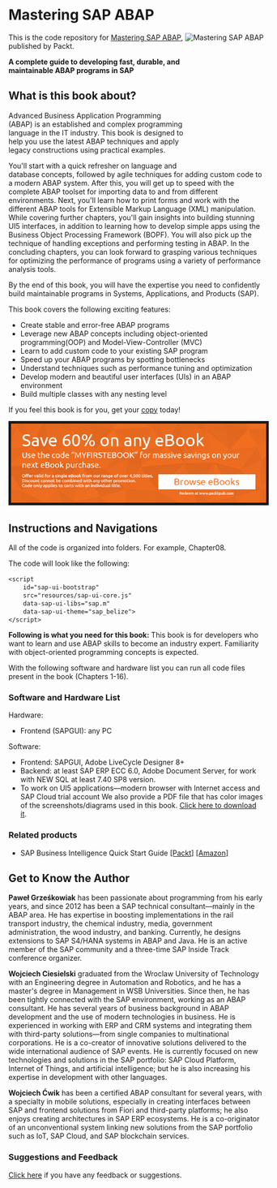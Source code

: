 # Mastering SAP ABAP

<a href="https://www.packtpub.com/application-development/mastering-sap-abap?utm_source=github&utm_medium=repository&utm_campaign="><img src="https://www.packtpub.com/media/catalog/product/cache/e4d64343b1bc593f1c5348fe05efa4a6/b/0/b07080.png" alt="Mastering SAP ABAP" height="256px" align="right"></a>

This is the code repository for [Mastering SAP ABAP](https://www.packtpub.com/application-development/mastering-sap-abap?utm_source=github&utm_medium=repository&utm_campaign=), published by Packt.

**A complete guide to developing fast, durable, and maintainable ABAP programs in SAP**

## What is this book about?
Advanced Business Application Programming (ABAP) is an established and complex programming language in the IT industry. This book is designed to help you use the latest ABAP techniques and apply legacy constructions using practical examples.

You'll start with a quick refresher on language and database concepts, followed by agile techniques for adding custom code to a modern ABAP system. After this, you will get up to speed with the complete ABAP toolset for importing data to and from different environments. Next, you'll learn how to print forms and work with the different ABAP tools for Extensible Markup Language (XML) manipulation. While covering further chapters, you'll gain insights into building stunning UI5 interfaces, in addition to learning how to develop simple apps using the Business Object Processing Framework (BOPF). You will also pick up the technique of handling exceptions and performing testing in ABAP. In the concluding chapters, you can look forward to grasping various techniques for optimizing the performance of programs using a variety of performance analysis tools.

By the end of this book, you will have the expertise you need to confidently build maintainable programs in Systems, Applications, and Products (SAP).

This book covers the following exciting features:
- Create stable and error-free ABAP programs
- Leverage new ABAP concepts including object-oriented programming(OOP) and Model-View-Controller (MVC)
- Learn to add custom code to your existing SAP program
- Speed up your ABAP programs by spotting bottlenecks
- Understand techniques such as performance tuning and optimization
- Develop modern and beautiful user interfaces (UIs) in an ABAP environment
- Build multiple classes with any nesting level

If you feel this book is for you, get your [copy](https://www.amazon.com/dp/1787288943) today!

<a href="https://www.packtpub.com/?utm_source=github&utm_medium=banner&utm_campaign=GitHubBanner"><img src="https://raw.githubusercontent.com/PacktPublishing/GitHub/master/GitHub.png" 
alt="https://www.packtpub.com/" border="5" /></a>

## Instructions and Navigations
All of the code is organized into folders. For example, Chapter08.

The code will look like the following:
```
<script
    id="sap-ui-bootstrap"
    src="resources/sap-ui-core.js"
    data-sap-ui-libs="sap.m"
    data-sap-ui-theme="sap_belize">
</script>
```

**Following is what you need for this book:**
This book is for developers who want to learn and use ABAP skills to become an industry expert. Familiarity with object-oriented programming concepts is expected.

With the following software and hardware list you can run all code files present in the book (Chapters 1-16).
### Software and Hardware List
Hardware:
- Frontend (SAPGUI): any PC

Software:
- Frontend: SAPGUI, Adobe LiveCycle Designer 8+
- Backend: at least SAP ERP ECC 6.0, Adobe Document Server, for work with NEW SQL at least 7.40 SP8 version.
- To work on UI5 applications—modern browser with Internet access and SAP Cloud trial account
We also provide a PDF file that has color images of the screenshots/diagrams used in this book. [Click here to download it](https://www.packtpub.com/sites/default/files/downloads/9781787288942_ColorImages.pdf).

### Related products
* SAP Business Intelligence Quick Start Guide [[Packt]](https://www.packtpub.com/big-data-and-business-intelligence/sap-business-intelligence-quick-start-guide?utm_source=github&utm_medium=repository&utm_campaign=) [[Amazon]](https://www.amazon.com/dp/1789346207)

## Get to Know the Author
**Paweł Grześkowiak**
has been passionate about programming from his early years, and since 2012  has been a SAP technical consultant—mainly in the ABAP area. He has expertise in boosting implementations in the rail transport industry, the chemical industry, media, government administration, the wood industry, and banking. Currently, he designs extensions to SAP S4/HANA systems in ABAP and Java. He is an active member of the SAP community and a three-time SAP Inside Track conference organizer.

**Wojciech Ciesielski**
graduated from the Wroclaw University of Technology with an Engineering degree in Automation and Robotics, and he has a master's degree in Management in WSB Universities. Since then, he has been tightly connected with the SAP environment, working as an ABAP consultant. He has several years of business background in ABAP development and the use of modern technologies in business. He is experienced in working with ERP and CRM systems and integrating them with third-party solutions—from single companies to multinational corporations. He is a co-creator of innovative solutions delivered to the wide international audience of SAP events. He is currently focused on new technologies and solutions in the SAP portfolio: SAP Cloud Platform, Internet of Things, and artificial intelligence; but he is also increasing his expertise in development with other languages.

**Wojciech Ćwik**
has been a certified ABAP consultant for several years, with a specialty in mobile solutions, especially in creating interfaces between SAP and frontend solutions from Fiori and third-party platforms; he also enjoys creating architectures in SAP ERP ecosystems. He is a co-originator of an unconventional system linking new solutions from the SAP portfolio such as IoT, SAP Cloud, and SAP blockchain services.

### Suggestions and Feedback
[Click here](https://docs.google.com/forms/d/e/1FAIpQLSdy7dATC6QmEL81FIUuymZ0Wy9vH1jHkvpY57OiMeKGqib_Ow/viewform) if you have any feedback or suggestions.


